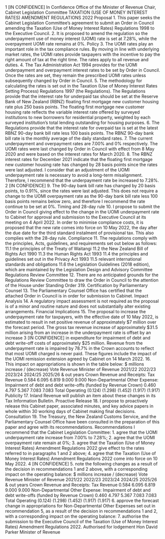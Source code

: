 1 \[IN CONFIDENCE\] In Confidence Office of the Minister of Revenue Chair, Cabinet Legislation Committee TAXATION (USE OF MONEY INTEREST RATES) AMENDMENT REGULATIONS 2022 Proposal 1. This paper seeks the Cabinet Legislation Committee’s agreement to submit an Order in Council amending the Taxation (Use of Money Interest Rates) Regulations 1998 to the Executive Council. 2. It is proposed to amend the regulation so the underpayment use of money interest (UOMI) rate is set at 7.28%, while the overpayment UOMI rate remains at 0%. Policy 3. The UOMI rates play an important role in the tax compliance rules. By moving in line with underlying market rates, the UOMI rates provide taxpayers with the incentive to pay the right amount of tax at the right time. The rates apply to all revenue and duties. 4. The Tax Administration Act 1994 provides for the UOMI underpayment and overpayment interest rates to be set by Order in Council. Once the rates are set, they remain the prescribed UOMI rates unless subsequently changed by Order in Council. 5. The methodology for calculating the rates is set out in the Taxation (Use of Money Interest Rates Setting Process) Regulations 1997 (the Regulations). The Regulations provide that the interest rate for underpaid tax should be set at the Reserve Bank of New Zealand (RBNZ) floating first mortgage new customer housing rate plus 250 basis points. The floating first mortgage new customer housing rate reflects the variable interest rate offered by surveyed institutions to new borrowers for residential property, weighted by each surveyed institution’s total lending outstanding for housing purposes. 6. The Regulations provide that the interest rate for overpaid tax is set at the latest RBNZ 90-day bank bill rate less 100 basis points. The RBNZ 90-day bank bill rate is the monthly average of the daily standard rates. 7. The current underpayment and overpayment rates are 7.00% and 0% respectively. The UOMI rates were last changed by Order in Council with effect from 8 May 2020 and were based on the interest rates for March 2020. 8. The RBNZ interest rates for December 2021 indicate that the floating first mortgage new customer housing rate has changed by 28 basis points since the rates were last adjusted. I consider that an adjustment of the UOMI underpayment rate is necessary to avoid a long-term misalignment. Therefore, I recommend that the underpayment rate be increased to 7.28%. 2 \[IN CONFIDENCE\] 9. The 90-day bank bill rate has changed by 20 basis points, to 0.91%, since the rates were last adjusted. This does not require a change to the UOMI overpayment rate as the 90-day bank bill rate less 100 basis points remains below zero, and therefore I recommend the rate continue to be set at 0%. Timing and 28-day rule 10. I propose to submit the Order in Council giving effect to the change in the UOMI underpayment rate to Cabinet for approval and submission to the Executive Council at its meeting on 4 April 2022. In order to minimise compliance costs, it is proposed that the new rate comes into force on 10 May 2022, the day after the due date for the third standard instalment of provisional tax. This also complies with the 28-day rule. Compliance 11. The regulations comply with the principles, Acts, guidelines, and requirements set out below as follows: 11.1 the principles of the Treaty of Waitangi 11.2 the New Zealand Bill of Rights Act 1990 11.3 the Human Rights Act 1993 11.4 the principles and guidelines set out in the Privacy Act 1993 11.5 relevant international standards and obligations 11.6 the Legislation Guidelines (2018 edition), which are maintained by the Legislation Design and Advisory Committee Regulations Review Committee 12. There are no anticipated grounds for the Regulations Review Committee to draw the Order in Council to the attention of the House under Standing Order 319. Certification by Parliamentary Counsel 13. The Parliamentary Counsel Office has certified that the attached Order in Council is in order for submission to Cabinet. Impact Analysis 14. A regulatory impact assessment is not required as the proposal is of a minor and routine nature and does not substantially alter existing arrangements. Financial Implications 15. The proposal to increase the underpayment rate for taxpayers, with the effective date of 10 May 2022, is estimated to result in net positive revenue of approximately $7 million over the forecast period. The gross tax revenue increase of approximately $31.5 million arising from an increase in the underpayment rate is offset by an increase 3 \[IN CONFIDENCE\] in expenditure for impairment of debt and debt write-off costs of approximately $25 million. Revenue from the underpayment rate is impaired by 78.7% in the Crown accounts to reflect that most UOMI charged is never paid. These figures include the impact of the UOMI remission extension agreed by Cabinet on 14 March 2022. 16. This impact on appropriations is shown in the table below: $ millions increase / (decrease) Vote Revenue Minister of Revenue 2021/22 2022/23 2023/24 2024/25 2025/26 & out years Crown Revenue and Receipts: Tax Revenue 0.584 6.095 6.819 9.000 9.000 Non-Departmental Other Expense: Impairment of debt and debt write-offs (funded by Revenue Crown) 0.460 4.797 5.367 7.083 7.083 Total Operating (0.124) (1.298) (1.452) (1.917) (1.917) Publicity 17. Inland Revenue will publish an item about these changes in its Tax Information Bulletin. Proactive Release 18. I propose to proactively release this Cabinet paper, associated minutes, and key advice papers in whole within 30 working days of Cabinet making final decisions. Consultation 19. The Treasury, the New Zealand Customs Service, and the Parliamentary Counsel Office have been consulted in the preparation of this paper and agree with its recommendations. Recommendations I recommend that the Cabinet Legislation Committee: 1. agree that the UOMI underpayment rate increase from 7.00% to 7.28%; 2. agree that the UOMI overpayment rate remain at 0%; 3. agree that the Taxation (Use of Money Interest Rates) Amendment Regulations 2022 give effect to the rates referred to in paragraphs 1 and 2 above; 4. agree that the Taxation (Use of Money Interest Rates) Amendment Regulations 2022 come into force on 10 May 2022. 4 \[IN CONFIDENCE\] 5. note the following changes as a result of the decision in recommendations 1 and 2 above, with a corresponding impact on the operating balance: $ millions increase / (decrease) Vote Revenue Minister of Revenue 2021/22 2022/23 2023/24 2024/25 2025/26 & out years Crown Revenue and Receipts: Tax Revenue 0.584 6.095 6.819 9.000 9.000 Non-Departmental Other Expense: Impairment of debt and debt write-offs (funded by Revenue Crown) 0.460 4.797 5.367 7.083 7.083 Total Operating (0.124) (1.298) (1.452) (1.917) (1.917) 6. approve the forecast change in appropriations for Non-Departmental Other Expenses set out in recommendation 5, as a result of the decision in recommendations 1 and 2, with a corresponding impact on the operating balance: 7. authorise the submission to the Executive Council of the Taxation (Use of Money Interest Rates) Amendment Regulations 2022. Authorised for lodgement Hon David Parker Minister of Revenue